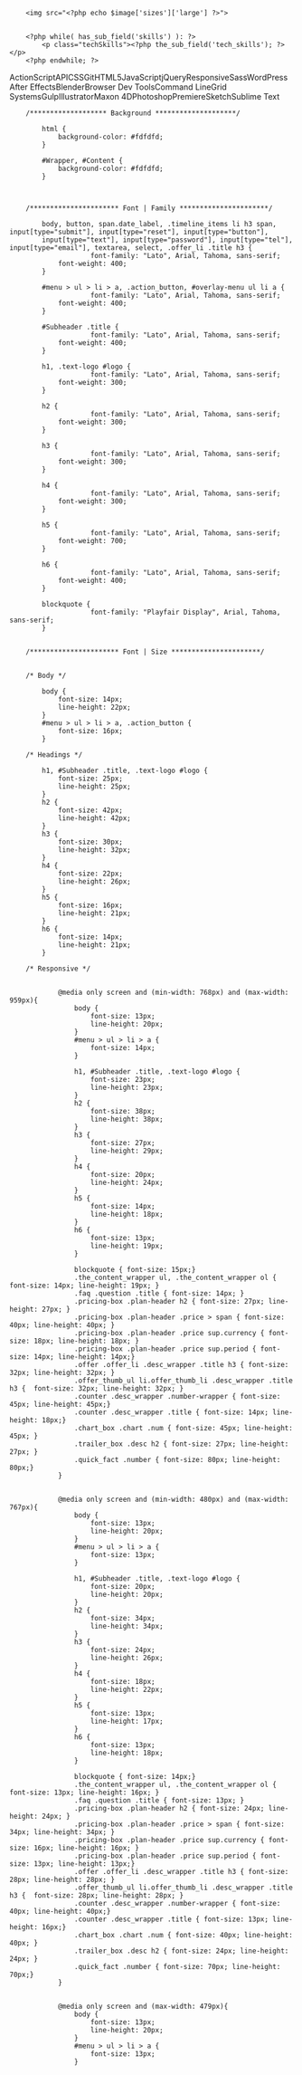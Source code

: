 <?php $image = get_field('home_section_image'); ?>
    	<img src="<?php echo $image['sizes']['large'] ?>">


        <?php while( has_sub_field('skills') ): ?>
            <p class="techSkills"><?php the_sub_field('tech_skills'); ?></p>
        <?php endwhile; ?>

        

ActionScriptAPICSSGitHTML5JavaScriptjQueryResponsiveSassWordPress
After EffectsBlenderBrowser Dev ToolsCommand LineGrid SystemsGulpIllustratorMaxon 4DPhotoshopPremiereSketchSublime Text


    	/******************* Background ********************/
    		
    		html { 
    			background-color: #fdfdfd;
    		}
    		
    		#Wrapper, #Content { 
    			background-color: #fdfdfd;
    		}
    		
    			
    		
    	/********************** Font | Family **********************/

    	 	body, button, span.date_label, .timeline_items li h3 span, input[type="submit"], input[type="reset"], input[type="button"],
    		input[type="text"], input[type="password"], input[type="tel"], input[type="email"], textarea, select, .offer_li .title h3 {
    					font-family: "Lato", Arial, Tahoma, sans-serif;
    			font-weight: 400;
    		}
    		
    		#menu > ul > li > a, .action_button, #overlay-menu ul li a {
    					font-family: "Lato", Arial, Tahoma, sans-serif;
    			font-weight: 400;
    		}
    		
    		#Subheader .title {
    					font-family: "Lato", Arial, Tahoma, sans-serif;
    			font-weight: 400;
    		}
    		
    		h1, .text-logo #logo {
    					font-family: "Lato", Arial, Tahoma, sans-serif;
    			font-weight: 300;
    		}
    		
    		h2 {
    					font-family: "Lato", Arial, Tahoma, sans-serif;
    			font-weight: 300;
    		}
    		
    		h3 {
    					font-family: "Lato", Arial, Tahoma, sans-serif;
    			font-weight: 300;
    		}
    		
    		h4 {
    					font-family: "Lato", Arial, Tahoma, sans-serif;
    			font-weight: 300;
    		}
    		
    		h5 {
    					font-family: "Lato", Arial, Tahoma, sans-serif;
    			font-weight: 700;
    		}
    		
    		h6 {
    					font-family: "Lato", Arial, Tahoma, sans-serif;
    			font-weight: 400;
    		}
    		
    		blockquote {
    					font-family: "Playfair Display", Arial, Tahoma, sans-serif;
    		}


    	/********************** Font | Size **********************/

    		
    	/* Body */

    		body {
    			font-size: 14px;
    			line-height: 22px;		
    		}	
    		#menu > ul > li > a, .action_button {	
    			font-size: 16px;
    		}
    		
    	/* Headings */

    		h1, #Subheader .title, .text-logo #logo { 
    			font-size: 25px;
    			line-height: 25px;	
    		}	
    		h2 { 
    			font-size: 42px;
    			line-height: 42px;	
    		}	
    		h3 {
    			font-size: 30px;
    			line-height: 32px;	
    		}	
    		h4 {
    			font-size: 22px;
    			line-height: 26px;	
    		}	
    		h5 {
    			font-size: 16px;
    			line-height: 21px;	
    		}	
    		h6 {		
    			font-size: 14px;
    			line-height: 21px;	
    		}
    		
    	/* Responsive */
    			
    					
    			@media only screen and (min-width: 768px) and (max-width: 959px){	
    				body {
    					font-size: 13px;		
    					line-height: 20px;		
    				}
    				#menu > ul > li > a {	
    					font-size: 14px;
    				}
    				
    				h1, #Subheader .title, .text-logo #logo { 
    					font-size: 23px;
    					line-height: 23px;	
    				}	
    				h2 { 
    					font-size: 38px;
    					line-height: 38px;	
    				}	
    				h3 {
    					font-size: 27px;
    					line-height: 29px;	
    				}	
    				h4 {
    					font-size: 20px;
    					line-height: 24px;	
    				}	
    				h5 {
    					font-size: 14px;
    					line-height: 18px;	
    				}	
    				h6 {		
    					font-size: 13px;
    					line-height: 19px;	
    				}
    				
    				blockquote { font-size: 15px;}
    				.the_content_wrapper ul, .the_content_wrapper ol { font-size: 14px; line-height: 19px; }
    				.faq .question .title { font-size: 14px; }
    				.pricing-box .plan-header h2 { font-size: 27px; line-height: 27px; }
    				.pricing-box .plan-header .price > span { font-size: 40px; line-height: 40px; }
    				.pricing-box .plan-header .price sup.currency { font-size: 18px; line-height: 18px; }
    				.pricing-box .plan-header .price sup.period { font-size: 14px; line-height: 14px;}
    				.offer .offer_li .desc_wrapper .title h3 { font-size: 32px; line-height: 32px; }
    				.offer_thumb_ul li.offer_thumb_li .desc_wrapper .title h3 {  font-size: 32px; line-height: 32px; }
    				.counter .desc_wrapper .number-wrapper { font-size: 45px; line-height: 45px;}
    				.counter .desc_wrapper .title { font-size: 14px; line-height: 18px;}
    				.chart_box .chart .num { font-size: 45px; line-height: 45px; }
    				.trailer_box .desc h2 { font-size: 27px; line-height: 27px; }
    				.quick_fact .number { font-size: 80px; line-height: 80px;}
    			}
    			
    					
    			@media only screen and (min-width: 480px) and (max-width: 767px){
    				body {
    					font-size: 13px;		
    					line-height: 20px;		
    				}
    				#menu > ul > li > a {	
    					font-size: 13px;
    				}
    				
    				h1, #Subheader .title, .text-logo #logo { 
    					font-size: 20px;
    					line-height: 20px;	
    				}	
    				h2 { 
    					font-size: 34px;
    					line-height: 34px;	
    				}	
    				h3 {
    					font-size: 24px;
    					line-height: 26px;	
    				}	
    				h4 {
    					font-size: 18px;
    					line-height: 22px;	
    				}	
    				h5 {
    					font-size: 13px;
    					line-height: 17px;	
    				}	
    				h6 {		
    					font-size: 13px;
    					line-height: 18px;	
    				}
    				
    				blockquote { font-size: 14px;}
    				.the_content_wrapper ul, .the_content_wrapper ol { font-size: 13px; line-height: 16px; }
    				.faq .question .title { font-size: 13px; }
    				.pricing-box .plan-header h2 { font-size: 24px; line-height: 24px; }
    				.pricing-box .plan-header .price > span { font-size: 34px; line-height: 34px; }
    				.pricing-box .plan-header .price sup.currency { font-size: 16px; line-height: 16px; }
    				.pricing-box .plan-header .price sup.period { font-size: 13px; line-height: 13px;}
    				.offer .offer_li .desc_wrapper .title h3 { font-size: 28px; line-height: 28px; }
    				.offer_thumb_ul li.offer_thumb_li .desc_wrapper .title h3 {  font-size: 28px; line-height: 28px; }
    				.counter .desc_wrapper .number-wrapper { font-size: 40px; line-height: 40px;}
    				.counter .desc_wrapper .title { font-size: 13px; line-height: 16px;}
    				.chart_box .chart .num { font-size: 40px; line-height: 40px; }
    				.trailer_box .desc h2 { font-size: 24px; line-height: 24px; }
    				.quick_fact .number { font-size: 70px; line-height: 70px;}
    			}
    			
    					
    			@media only screen and (max-width: 479px){
    				body {
    					font-size: 13px;		
    					line-height: 20px;		
    				}
    				#menu > ul > li > a {	
    					font-size: 13px;
    				}